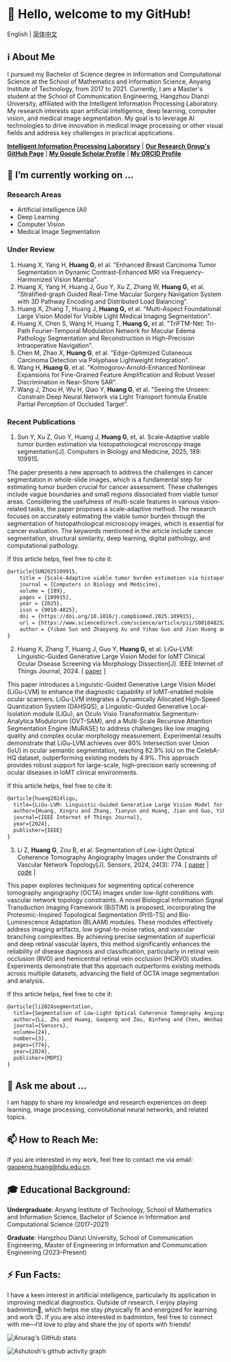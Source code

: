 <!--
**PeakVision0814/PeakVision0814** is a ✨ _special_ ✨ repository because its `README.md` (this file) appears on your GitHub profile.

Here are some ideas to get you started:

- 🔭 I’m currently working on ...
- 🌱 I’m currently learning ...
- 👯 I’m looking to collaborate on ...
- 🤔 I’m looking for help with ...
- 💬 Ask me about ...
- 📫 How to reach me: ...
- 😄 Pronouns: ...
- ⚡ Fun fact: ...
-->
# 👋 Hello, welcome to my GitHub!

English | [简体中文](https://github.com/PeakVision0814/PeakVision0814/blob/main/README_zh.md)

## ℹ️ About Me

I pursued my Bachelor of Science degree in Information and Computational Science at the School of Mathematics and Information Science, Anyang Institute of Technology, from 2017 to 2021. Currently, I am a Master's student at the School of Communication Engineering, Hangzhou Dianzi University, affiliated with the Intelligent Information Processing Laboratory. My research interests span artificial intelligence, deep learning, computer vision, and medical image segmentation. My goal is to leverage AI technologies to drive innovation in medical image processing or other visual fields and address key challenges in practical applications.

[**Intelligent Information Processing Laboratory**](http://iipl.net.cn/) | [**Our Research Group's GitHub Page**](https://github.com/IMOP-lab) | [**My Google Scholar Profile**](https://scholar.google.com/citations?user=RDfnwXMAAAAJ&hl=en) | [**My ORCID Profile**](https://orcid.org/0009-0008-3190-5669)

## 🔭 I’m currently working on ...

### Research Areas

- Artificial Intelligence (AI)
- Deep Learning
- Computer Vision
- Medical Image Segmentation

### Under Review

1. Huang X, Yang H, **Huang G**, et al. "Enhanced Breast Carcinoma Tumor Segmentation in Dynamic Contrast-Enhanced MRI via Frequency-Harmonized Vision Mamba".
3. Huang X, Yang H, Huang J, Guo Y, Xu Z, Zhang W, **Huang G,** et al. "Stratified-graph Guided Real-Time Macular Surgery Navigation System with 3D Pathway Encoding and Distributed Load Balancing".
4. Huang X, Zhang T, Huang J, **Huang G,** et al. "Multi-Aspect Foundational Large Vision Model for Visible Light Medical Imaging Segmentation".
5. Huang X, Chen S, Wang H, Huang T, **Huang G,** et al. "TriFTM-Net: Tri-Path Fourier-Temporal Modulation Network for Macular Edema Pathology Segmentation and Reconstruction in High-Precision Intraoperative Navigation".
6. Chen M, Zhao X, **Huang G**, et al. "Edge-Optimized Cutaneous Carcinoma Detection via Polyphase Lightweight Integration".
7. Wang H, **Huang G**, et al. "Kolmogorov-Arnold–Enhanced Nonlinear Expansions for Fine-Grained Feature Amplification and Robust Vessel Discrimination in Near-Shore SAR".
8. Wang J, Zhou H, Wu H, Qiao Y, **Huang G**, et al. "Seeing the Unseen: Constrain Deep Neural Network via Light Transport formula Enable Partial Perception of Occluded Target".

### Recent Publications

1. Sun Y, Xu Z, Guo Y, Huang J, **Huang G**, et, al. Scale-Adaptive viable tumor burden estimation via histopathological microscopy image segmentation[J]. Computers in Biology and Medicine, 2025, 189: 109915.

The paper presents a new approach to address the challenges in cancer segmentation in whole-slide images, which is a fundamental step for estimating tumor burden crucial for cancer assessment. These challenges include vague boundaries and small regions dissociated from viable tumor areas. Considering the usefulness of multi-scale features in various vision-related tasks, the paper proposes a scale-adaptive method. The research focuses on accurately estimating the viable tumor burden through the segmentation of histopathological microscopy images, which is essential for cancer evaluation. The keywords mentioned in the article include cancer segmentation, structural similarity, deep learning, digital pathology, and computational pathology.

If this article helps, feel free to cite it:

```latex
@article{SUN2025109915,
    title = {Scale-Adaptive viable tumor burden estimation via histopathological microscopy image segmentation},
    journal = {Computers in Biology and Medicine},
    volume = {189},
    pages = {109915},
    year = {2025},
    issn = {0010-4825},
    doi = {https://doi.org/10.1016/j.compbiomed.2025.109915},
    url = {https://www.sciencedirect.com/science/article/pii/S0010482525002665},
    author = {Yibao Sun and Zhaoyang Xu and Yihao Guo and Jian Huang and Gaopeng Huang and Tangsen Huang and Lou Zhao and Shaowei Jiang and Zhiwen Zheng and Jin Liu and Xiaoshuai Zhang and Xingru Huang},
}
```

2. Huang X, Zhang T, Huang J, Guo Y, **Huang G,** et al. LiGu-LVM: Linguistic-Guided Generative Large Vision Model for IoMT Clinical Ocular Disease Screening via Morphology Dissection[J]. IEEE Internet of Things Journal, 2024. [ [paper](https://ieeexplore.ieee.org/abstract/document/10742080) ]

This paper introduces a Linguistic-Guided Generative Large Vision Model (LiGu-LVM) to enhance the diagnostic capability of IoMT-enabled mobile ocular scanners. LiGu-LVM integrates a Dynamically Allocated High-Speed Quantization System (DAHSQS), a Linguistic-Guided Generative Local-Isolation module (LiGu), an Oculo Visio Transformatrix Segmentum-Analytica Modulorum (OVT-SAM), and a Multi-Scale Recursive Attention Segmentation Engine (MuRASE) to address challenges like low imaging quality and complex ocular morphology measurement. Experimental results demonstrate that LiGu-LVM achieves over 80% Intersection over Union (IoU) in ocular semantic segmentation, reaching 82.9% IoU on the CelebA-HQ dataset, outperforming existing models by 4.9%. This approach provides robust support for large-scale, high-precision early screening of ocular diseases in IoMT clinical environments.

If this article helps, feel free to cite it:

```latex
@article{huang2024ligu,
  title={LiGu-LVM: Linguistic-Guided Generative Large Vision Model for IoMT Clinical Ocular Disease Screening via Morphology Dissection},
  author={Huang, Xingru and Zhang, Tianyun and Huang, Jian and Guo, Yihao and Huang, Gaopeng and Yang, Han and Zheng, Zhiwen and Zhao, Lou and Jiang, Shaowei and Liu, Jin and others},
  journal={IEEE Internet of Things Journal},
  year={2024},
  publisher={IEEE}
}
```

3. Li Z, **Huang G**, Zou B, et al. Segmentation of Low-Light Optical Coherence Tomography Angiography Images under the Constraints of Vascular Network Topology[J]. Sensors, 2024, 24(3): 774. [ [paper](https://www.mdpi.com/1424-8220/24/3/774) | [code](https://github.com/RicoLeehdu/BiSTIM) ]

This paper explores techniques for segmenting optical coherence tomography angiography (OCTA) images under low-light conditions with vascular network topology constraints. A novel Biological Information Signal Transduction Imaging Framework (BiSTIM) is proposed, incorporating the Proteomic-Inspired Topological Segmentation (PrIS-TS) and Bio-Luminescence Adaptation (BLAAM) modules. These modules effectively address imaging artifacts, low signal-to-noise ratios, and vascular branching complexities. By achieving precise segmentation of superficial and deep retinal vascular layers, this method significantly enhances the reliability of disease diagnosis and classification, particularly in retinal vein occlusion (RVO) and hemicentral retinal vein occlusion (HCRVO) studies. Experiments demonstrate that this approach outperforms existing methods across multiple datasets, advancing the field of OCTA image segmentation and analysis.

If this article helps, feel free to cite it:

```latex
@article{li2024segmentation,
  title={Segmentation of Low-Light Optical Coherence Tomography Angiography Images under the Constraints of Vascular Network Topology},
  author={Li, Zhi and Huang, Gaopeng and Zou, Binfeng and Chen, Wenhao and Zhang, Tianyun and Xu, Zhaoyang and Cai, Kunyan and Wang, Tingyu and Sun, Yaoqi and Wang, Yaqi and others},
  journal={Sensors},
  volume={24},
  number={3},
  pages={774},
  year={2024},
  publisher={MDPI}
}
```

## 💬 Ask me about ...

I am happy to share my knowledge and research experiences on deep learning, image processing, convolutional neural networks, and related topics.

## 📫 How to Reach Me:

If you are interested in my work, feel free to contact me via email: [gaopeng.huang@hdu.edu.cn](mailto:gaopeng.huang@hdu.edu.cn).

## 🎓 Educational Background:

**Undergraduate**: Anyang Institute of Technology, School of Mathematics and Information Science, Bachelor of Science in Information and Computational Science (2017–2021)

**Graduate**: Hangzhou Dianzi University, School of Communication Engineering, Master of Engineering in Information and Communication Engineering (2023–Present)

## ⚡ Fun Facts:

I have a keen interest in artificial intelligence, particularly its application in improving medical diagnostics. Outside of research, I enjoy playing badminton🏸, which helps me stay physically fit and energized for learning and work 😊. If you are also interested in badminton, feel free to connect with me—I’d love to play and share the joy of sports with friends!

![Anurag's GitHub stats](https://github-readme-stats.vercel.app/api?username=PeakVision0814)

![Ashutosh's github activity graph](https://github-readme-activity-graph.vercel.app/graph?username=PeakVision0814)
